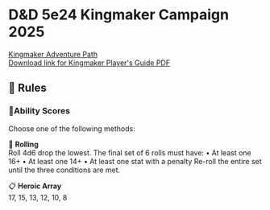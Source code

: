 # D&D 5e24 Kingmaker Campaign 2025

[Kingmaker Adventure Path](https://paizo.com/store/pathfinder/adventures/adventurePath/kingmakerap)  
[Download link for Kingmaker Player's Guide PDF](https://downloads.paizo.com/Kingmaker+Players+Guide.pdf)

## 📖 Rules
### 💯Ability Scores
Choose one of the following methods:

🎲 **Rolling**  
Roll 4d6 drop the lowest. The final set of 6 rolls must have:
	• At least one 16+
	• At least one 14+
	• At least one stat with a penalty
Re-roll the entire set until the three conditions are met.

📋 **Heroic Array**  
17, 15, 13, 12, 10, 8
